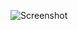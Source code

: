 ![Screenshot](https://raw.githubusercontent.com/Cryakl/Ultimate-RAT-Collection/refs/heads/main/Asylum/Asylum%20v0.1.3/Screenshot.png)
